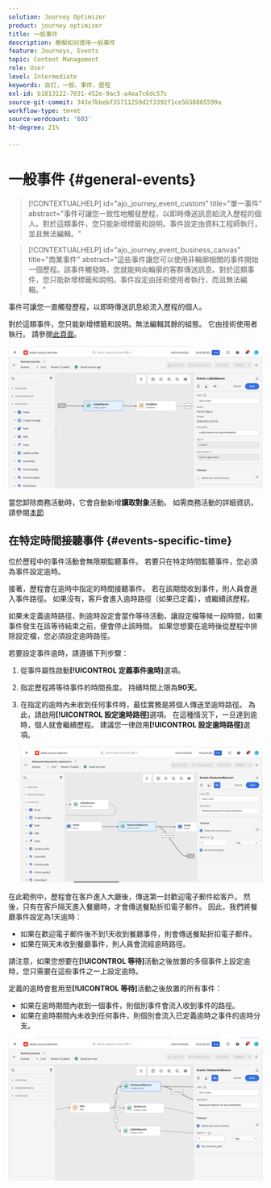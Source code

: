 ```yaml
---
solution: Journey Optimizer
product: journey optimizer
title: 一般事件
description: 瞭解如何使用一般事件
feature: Journeys, Events
topic: Content Management
role: User
level: Intermediate
keywords: 自訂，一般，事件，歷程
exl-id: b1813122-7031-452e-9ac5-a4ea7c6dc57c
source-git-commit: 343e7bbebf35711259d2f3392f1ce5658865599a
workflow-type: tm+mt
source-wordcount: '603'
ht-degree: 21%

---
```


# 一般事件 {#general-events}

>[!CONTEXTUALHELP]
>id="ajo_journey_event_custom"
>title="單一事件"
>abstract="事件可讓您一致性地觸發歷程，以即時傳送訊息給流入歷程的個人。對於這類事件，您只能新增標籤和說明。事件設定由資料工程師執行，並且無法編輯。"

>[!CONTEXTUALHELP]
>id="ajo_journey_event_business_canvas"
>title="商業事件"
>abstract="這些事件讓您可以使用非輪廓相關的事件開始一個歷程。該事件觸發時，您就能夠向輪廓的客群傳送訊息。對於這類事件，您只能新增標籤和說明。事件設定由技術使用者執行，而且無法編輯。"

事件可讓您一直觸發歷程，以即時傳送訊息給流入歷程的個人。

對於這類事件，您只能新增標籤和說明。無法編輯其餘的組態。 它由技術使用者執行。 請參閱[此頁面](../event/about-events.md)。

![](assets/general-events.png)

當您卸除商務活動時，它會自動新增&#x200B;**讀取對象**&#x200B;活動。 如需商務活動的詳細資訊，請參閱[本節](../event/about-events.md)

## 在特定時間接聽事件 {#events-specific-time}

位於歷程中的事件活動會無限期監聽事件。 若要只在特定時間監聽事件，您必須為事件設定逾時。

接著，歷程會在逾時中指定的時間接聽事件。 若在該期間收到事件，則人員會進入事件路徑。 如果沒有，客戶會進入逾時路徑（如果已定義），或繼續該歷程。

如果未定義逾時路徑，則逾時設定會當作等待活動，讓設定檔等候一段時間，如果事件發生在該等待結束之前，便會停止該時間。 如果您想要在逾時後從歷程中排除設定檔，您必須設定逾時路徑。

若要設定事件逾時，請遵循下列步驟：

1. 從事件屬性啟動&#x200B;**[!UICONTROL 定義事件逾時]**&#x200B;選項。

1. 指定歷程將等待事件的時間長度。 持續時間上限為&#x200B;**90天**。

1. 在指定的逾時內未收到任何事件時，最佳實務是將個人傳送至逾時路徑。 為此，請啟用&#x200B;**[!UICONTROL 設定逾時路徑]**&#x200B;選項。 在這種情況下，一旦達到逾時，個人就會繼續歷程。 建議您一律啟用&#x200B;**[!UICONTROL 設定逾時路徑]**&#x200B;選項。

   ![](assets/event-timeout.png)

在此範例中，歷程會在客戶進入大廳後，傳送第一封歡迎電子郵件給客戶。 然後，只有在客戶隔天進入餐廳時，才會傳送餐點折扣電子郵件。 因此，我們將餐廳事件設定為1天逾時：

* 如果在歡迎電子郵件後不到1天收到餐廳事件，則會傳送餐點折扣電子郵件。
* 如果在隔天未收到餐廳事件，則人員會流經逾時路徑。

請注意，如果您想要在&#x200B;**[!UICONTROL 等待]**&#x200B;活動之後放置的多個事件上設定逾時，您只需要在這些事件之一上設定逾時。

定義的逾時會套用至&#x200B;**[!UICONTROL 等待]**&#x200B;活動之後放置的所有事件：

* 如果在逾時期間內收到一個事件，則個別事件會流入收到事件的路徑。
* 如果在逾時期間內未收到任何事件，則個別會流入已定義逾時之事件的逾時分支。

![](assets/event-timeout-group.png)
